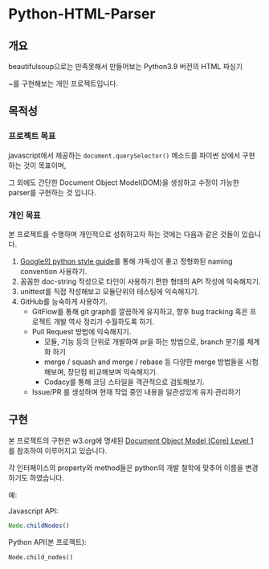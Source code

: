 # Python-HTML-Parser

## 개요

beautifulsoup으로는 만족못해서 만들어보는 Python3.9 버전의 HTML 파싱기

~를 구현해보는 개인 프로젝트입니다.

## 목적성

### 프로젝트 목표

javascript에서 제공하는 `document.querySelector()` 메소드를 파이썬 상에서 구현하는 것이 목표이며,

그 외에도 간단한 Document Object Model(DOM)을 생성하고 수정이 가능한 parser를 구현하는 것 입니다.

### 개인 목표

본 프로젝트를 수행하며 개인적으로 성취하고자 하는 것에는 다음과 같은 것들이 있습니다.

1. [Google의 python style guide](https://google.github.io/styleguide/pyguide.html)를 통해 가독성이 좋고 정형화된 naming convention 사용하기.
1. 꼼꼼한 doc-string 작성으로 타인이 사용하기 편한 형태의 API 작성에 익숙해지기.
1. unittest를 직접 작성해보고 모듈단위의 테스팅에 익숙해지기.
1. GitHub를 능숙하게 사용하기.
    - GitFlow를 통해 git graph를 깔끔하게 유지하고, 향후 bug tracking 혹은 프로젝트 개발 역사 정리가 수월하도록 하기.
    - Pull Request 방법에 익숙해지기.
        - 모듈, 기능 등의 단위로 개발하여 pr을 하는 방법으로, branch 분기를 체계화 하기
        - merge / squash and merge / rebase 등 다양한 merge 방법들을 시험해보며, 장단점 비교해보며 익숙해지기.
        - Codacy를 통해 코딩 스타일을 객관적으로 검토해보기.
    - Issue/PR 를 생성하며 현재 작업 중인 내용을 일관성있게 유지·관리하기


## 구현

본 프로젝트의 구현은 w3.org에 명세된 [Document Object Model (Core) Level 1](https://www.w3.org/TR/REC-DOM-Level-1/level-one-core.html) 를 참조하여 이루어지고 있습니다.

각 인터페이스의 property와 method들은 python의 개발 철학에 맞추어 이름을 변경하기도 하였습니다.

예:

Javascript API:
```javascript
Node.childNodes()
```

Python API(본 프로젝트):
```python
Node.child_nodes()
```


